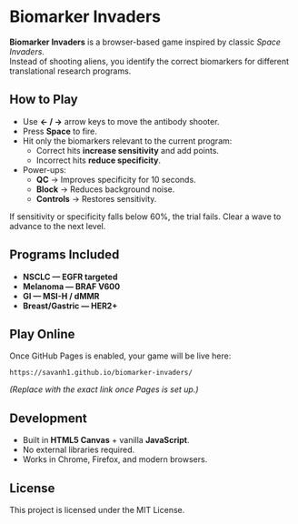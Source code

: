 
# Biomarker Invaders

**Biomarker Invaders** is a browser-based game inspired by classic *Space Invaders*.  
Instead of shooting aliens, you identify the correct biomarkers for different translational research programs.

## How to Play
- Use **← / →** arrow keys to move the antibody shooter.  
- Press **Space** to fire.  
- Hit only the biomarkers relevant to the current program:
  - Correct hits **increase sensitivity** and add points.
  - Incorrect hits **reduce specificity**.
- Power-ups:
  - **QC** → Improves specificity for 10 seconds.  
  - **Block** → Reduces background noise.  
  - **Controls** → Restores sensitivity.  

If sensitivity or specificity falls below 60%, the trial fails. Clear a wave to advance to the next level.

## Programs Included
- **NSCLC — EGFR targeted**  
- **Melanoma — BRAF V600**  
- **GI — MSI-H / dMMR**  
- **Breast/Gastric — HER2+**

## Play Online
Once GitHub Pages is enabled, your game will be live here:  
```
https://savanh1.github.io/biomarker-invaders/
```

*(Replace with the exact link once Pages is set up.)*

## Development
- Built in **HTML5 Canvas** + vanilla **JavaScript**.  
- No external libraries required.  
- Works in Chrome, Firefox, and modern browsers.  

## License
This project is licensed under the MIT License.  
